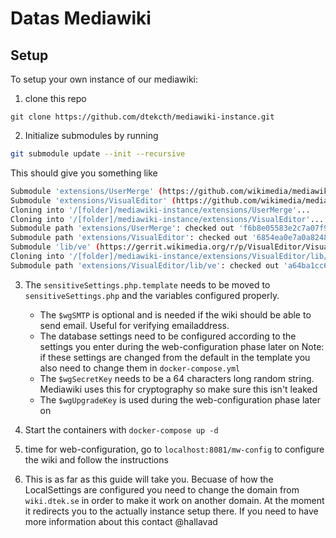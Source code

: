 # Datas Mediawiki

## Setup

To setup your own instance of our mediawiki:

1. clone this repo

```
git clone https://github.com/dtekcth/mediawiki-instance.git
```

2. Initialize submodules by running

```bash
git submodule update --init --recursive
```

This should give you something like

```bash
Submodule 'extensions/UserMerge' (https://github.com/wikimedia/mediawiki-extensions-UserMerge.git) registered for path 'extensions/UserMerge'
Submodule 'extensions/VisualEditor' (https://github.com/wikimedia/mediawiki-extensions-VisualEditor.git) registered for path 'extensions/VisualEditor'
Cloning into '/[folder]/mediawiki-instance/extensions/UserMerge'...
Cloning into '/[folder]/mediawiki-instance/extensions/VisualEditor'...
Submodule path 'extensions/UserMerge': checked out 'f6b8e05583e2c7a07f918381f9772b456259b625'
Submodule path 'extensions/VisualEditor': checked out '6854ea0e7a0a8248c2c27498c9fd0cab5462c9c4'
Submodule 'lib/ve' (https://gerrit.wikimedia.org/r/p/VisualEditor/VisualEditor.git) registered for path 'extensions/VisualEditor/lib/ve'
Cloning into '/[folder]/mediawiki-instance/extensions/VisualEditor/lib/ve'...
Submodule path 'extensions/VisualEditor/lib/ve': checked out 'a64ba1cc623865eaaeafad0c74926eab59b79ac5'
```

3. The `sensitiveSettings.php.template` needs to be moved to
   `sensitiveSettings.php` and the variables configured properly.

   - The `$wgSMTP` is optional and is needed if the wiki should be able to send
     email. Useful for verifying emailaddress.
   - The database settings need to be configured according to the settings you
     enter during the web-configuration phase later on
     Note: if these settings are changed from the default in the template you also need to change them
     in `docker-compose.yml`
   - The `$wgSecretKey` needs to be a 64 characters long random string. Mediawiki
     uses this for cryptography so make sure this isn't leaked
   - The `$wgUpgradeKey` is used during the web-configuration phase later on

4. Start the containers with `docker-compose up -d`

5. time for web-configuration, go to `localhost:8081/mw-config` to configure the wiki and follow the
   instructions

6. This is as far as this guide will take you. Becuase of how the LocalSettings
   are configured you need to change the domain from `wiki.dtek.se` in order to
   make it work on another domain. At the moment it redirects you to the
   actually instance setup there. If you need to have more information about
   this contact @hallavad
